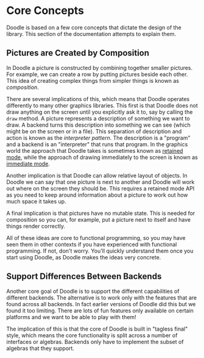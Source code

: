 # Core Concepts

Doodle is based on a few core concepts that dictate the design of the library. This section of the documentation attempts to explain them.


## Pictures are Created by Composition

In Doodle a picture is constructed by combining together smaller pictures. For example, we can create a row by putting pictures beside each other. This idea of creating complex things from simpler things is known as *composition*.

There are several implications of this, which means that Doodle operates differently to many other graphics libraries. This first is that Doodle does not draw anything on the screen until you explicitly ask it to, say by calling the `draw` method. A picture represents a description of something we want to draw. A backend turns this description into something we can see (which might be on the screen or in a file). This separation of description and action is known as the *interpreter pattern*. The description is a "program" and a backend is an "interpreter" that runs that program. In the graphics world the approach that Doodle takes is sometimes known as [retained mode][retained-mode], while the approach of drawing immediately to the screen is known as [immediate mode][immediate-mode].

Another implication is that Doodle can allow relative layout of objects. In Doodle we can say that one picture is next to another and Doodle will work out where on the screen they should be. This requires a retained mode API as you need to keep around information about a picture to work out how much space it takes up.

A final implication is that pictures have no mutable state. This is needed for composition so you can, for example, put a picture next to itself and have things render correctly.

All of these ideas are core to functional programming, so you may have seen them in other contexts if you have experienced with functional programming. If not, don't worry. You'll quickly understand them once you start using Doodle, as Doodle makes the ideas very concrete.


## Support Differences Between Backends

Another core goal of Doodle is to support the different capabilities of different backends. The alternative is to work only with the features that are found across all backends. In fact earlier versions of Doodle did this but we found it too limiting. There are lots of fun features only available on certain platforms and we want to be able to play with them!

The implication of this is that the core of Doodle is built in "tagless final" style, which means the core functionality is split across a number of interfaces or algebras. Backends only have to implement the subset of algebras that they support. 


[retained-mode]: https://en.wikipedia.org/wiki/Retained_mode
[immediate-mode]: https://en.wikipedia.org/wiki/Immediate_mode_(computer_graphics)
